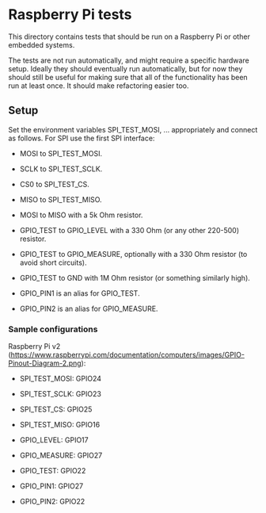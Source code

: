 # Raspberry Pi tests

This directory contains tests that should be run on a Raspberry Pi or other
embedded systems.

The tests are not run automatically, and might require a specific hardware setup.
Ideally they should eventually run automatically, but for now they should still
be useful for making sure that all of the functionality has been run at least
once. It should make refactoring easier too.

## Setup

Set the environment variables SPI_TEST_MOSI, ... appropriately and connect as follows. For
SPI use the first SPI interface:
- MOSI to SPI_TEST_MOSI.
- SCLK to SPI_TEST_SCLK.
- CS0 to SPI_TEST_CS.
- MISO to SPI_TEST_MISO.
- MOSI to MISO with a 5k Ohm resistor.

- GPIO_TEST to GPIO_LEVEL with a 330 Ohm (or any other 220-500) resistor.
- GPIO_TEST to GPIO_MEASURE, optionally with a 330 Ohm resistor (to avoid short circuits).
- GPIO_TEST to GND with 1M Ohm resistor (or something similarly high).
- GPIO_PIN1 is an alias for GPIO_TEST.
- GPIO_PIN2 is an alias for GPIO_MEASURE.

### Sample configurations

Raspberry Pi v2 (https://www.raspberrypi.com/documentation/computers/images/GPIO-Pinout-Diagram-2.png):
- SPI_TEST_MOSI: GPIO24
- SPI_TEST_SCLK: GPIO23
- SPI_TEST_CS: GPIO25
- SPI_TEST_MISO: GPIO16

- GPIO_LEVEL: GPIO17
- GPIO_MEASURE: GPIO27
- GPIO_TEST: GPIO22
- GPIO_PIN1: GPIO27
- GPIO_PIN2: GPIO22
